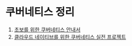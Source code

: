 
# 쿠버네티스 정리 

1. [초보를 위한 쿠버네티스 안내서](./1.초보를-위한-쿠버네티스-안내서/README.md)
2. [클라우드 네이티브를 위한 쿠버네티스 실전 프로젝트](./2.클라우드%20네이티브를%20위한%20쿠버네티스%20실전%20프로젝트/README.md)